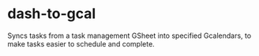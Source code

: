 dash-to-gcal
============
Syncs tasks from a task management GSheet into specified Gcalendars, to make tasks easier to schedule and complete.
